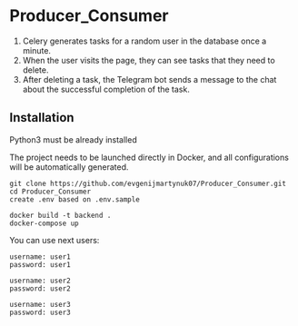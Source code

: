 # Producer_Consumer

1. Celery generates tasks for a random user in the database once a minute.
2. When the user visits the page, they can see tasks that they need to delete.
3. After deleting a task, the Telegram bot sends a message to the chat about the successful completion of the task.

## Installation

Python3 must be already installed

The project needs to be launched directly in Docker, and all configurations will be automatically generated.

```shell
git clone https://github.com/evgenijmartynuk07/Producer_Consumer.git
cd Producer_Consumer
create .env based on .env.sample

docker build -t backend .
docker-compose up
```
You can use next users:
```shell
username: user1
password: user1
```
```shell
username: user2
password: user2
```
```shell
username: user3
password: user3
```